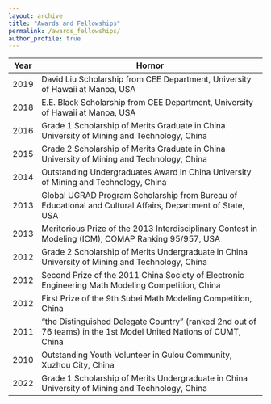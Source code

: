 ```yaml
---
layout: archive
title: "Awards and Fellowships"
permalink: /awards_fellowships/
author_profile: true
---
```



| Year | Hornor                                                                                                           |
|------|------------------------------------------------------------------------------------------------------------------|
| 2019 | David Liu Scholarship from CEE Department, University of Hawaii at Manoa, USA                                    |
| 2018 | E.E. Black Scholarship from CEE Department, University of Hawaii at Manoa, USA                                   |
| 2016 | Grade 1 Scholarship of Merits Graduate in China University of Mining and Technology, China                       |
| 2015 | Grade 2 Scholarship of Merits Graduate in China University of Mining and Technology, China                       |
| 2014 | Outstanding Undergraduates Award in China University of Mining and Technology, China                             |
| 2013 | Global UGRAD Program Scholarship from Bureau of Educational and Cultural Affairs, Department of State, USA       |
| 2013 | Meritorious Prize of the 2013 Interdisciplinary Contest in Modeling (ICM), COMAP Ranking 95/957, USA             |
| 2012 | Grade 2 Scholarship of Merits Undergraduate in China University of Mining and Technology, China                  |
| 2012 | Second Prize of the 2011 China Society of Electronic Engineering Math Modeling Competition, China                |
| 2012 | First Prize of the 9th Subei Math Modeling Competition, China                                                    |
| 2011 | “the Distinguished Delegate Country” (ranked 2nd out of 76 teams) in the 1st Model United Nations of CUMT, China |
| 2010 | Outstanding Youth Volunteer in Gulou Community, Xuzhou City, China                                               |
| 2022 | Grade 1 Scholarship of Merits Undergraduate in China University of Mining and Technology, China                  |

